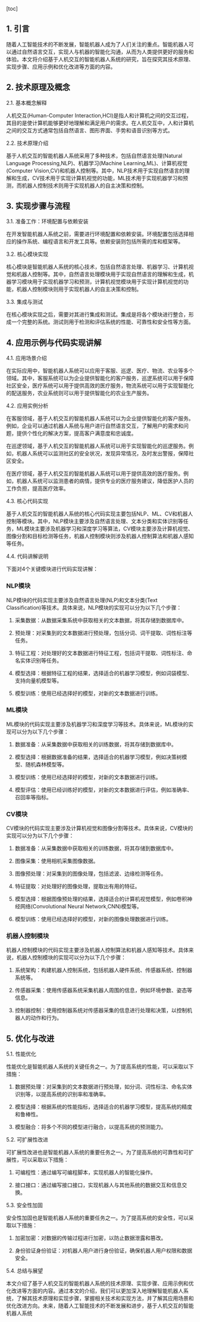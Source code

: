 
[toc]                    
                
                
## 1. 引言

随着人工智能技术的不断发展，智能机器人成为了人们关注的重点。智能机器人可以通过自然语言交互，实现人与机器的智能化沟通，从而为人类提供更好的服务和体验。本文将介绍基于人机交互的智能机器人系统的研究，旨在探究其技术原理、实现步骤、应用示例和优化改进等方面的内容。

## 2. 技术原理及概念

2.1. 基本概念解释

人机交互(Human-Computer Interaction,HCI)是指人和计算机之间的交互过程，其目的是使计算机能够更好地理解和满足用户的需求。在人机交互中，人和计算机之间的交互方式通常包括自然语言、图形界面、手势和语音识别等方式。

2.2. 技术原理介绍

基于人机交互的智能机器人系统采用了多种技术，包括自然语言处理(Natural Language Processing,NLP)、机器学习(Machine Learning,ML)、计算机视觉(Computer Vision,CV)和机器人控制等。其中，NLP技术用于实现自然语言的理解和生成，CV技术用于实现计算机视觉的功能，ML技术用于实现机器学习和预测，而机器人控制技术则用于实现机器人的自主决策和控制。

## 3. 实现步骤与流程

3.1. 准备工作：环境配置与依赖安装

在开发智能机器人系统之前，需要进行环境配置和依赖安装。环境配置包括选择相应的操作系统、编程语言和开发工具等。依赖安装则包括所需的库和框架等。

3.2. 核心模块实现

核心模块是智能机器人系统的核心技术，包括自然语言处理、机器学习、计算机视觉和机器人控制等。其中，自然语言处理模块用于实现自然语言的理解和生成，机器学习模块用于实现机器学习和预测，计算机视觉模块用于实现计算机视觉的功能，机器人控制模块则用于实现机器人的自主决策和控制。

3.3. 集成与测试

在核心模块实现之后，需要对其进行集成和测试。集成是将各个模块进行整合，形成一个完整的系统。测试则用于检测和评估系统的性能、可靠性和安全性等方面。

## 4. 应用示例与代码实现讲解

4.1. 应用场景介绍

在实际应用中，智能机器人系统可以应用于客服、巡逻、医疗、物流、农业等多个领域。其中，客服系统可以为企业提供智能化的客户服务，巡逻系统可以用于保障社区安全，医疗系统可以用于提供高效的医疗服务，物流系统可以用于实现智能化的配送服务，农业系统则可以用于提供智能化的农业生产服务。

4.2. 应用实例分析

在客服领域，基于人机交互的智能机器人系统可以为企业提供智能化的客户服务。例如，企业可以通过机器人系统与用户进行自然语言交互，了解用户的需求和问题，提供个性化的解决方案，提高客户满意度和忠诚度。

在巡逻领域，基于人机交互的智能机器人系统可以用于实现智能化的巡逻服务。例如，机器人系统可以监测社区的安全状况，发现异常情况，及时发出警报，保障社区安全。

在医疗领域，基于人机交互的智能机器人系统可以用于提供高效的医疗服务。例如，机器人系统可以监测患者的病情，提供专业的医疗服务建议，降低医护人员的工作负担，提高医疗效率。

4.3. 核心代码实现

基于人机交互的智能机器人系统的核心代码实现主要包括NLP、ML、CV和机器人控制等模块。其中，NLP模块主要涉及自然语言处理、文本分类和实体识别等任务，ML模块主要涉及机器学习和深度学习等算法，CV模块主要涉及计算机视觉、图像分割和目标检测等任务，机器人控制模块则涉及机器人控制算法和机器人感知等任务。

4.4. 代码讲解说明

下面对4个关键模块进行代码实现讲解：

### NLP模块

NLP模块的代码实现主要涉及自然语言处理(NLP)和文本分类(Text Classification)等技术。具体来说，NLP模块的实现可以分为以下几个步骤：

1. 采集数据：从数据采集系统中获取相关的文本数据，将其存储到数据库中。

2. 预处理：对采集到的文本数据进行预处理，包括分词、词干提取、词性标注等任务。

3. 特征工程：对处理好的文本数据进行特征工程，包括词干提取、词性标注、命名实体识别等任务。

4. 模型选择：根据特征工程的结果，选择适合的机器学习模型，例如词袋模型、支持向量机模型等。

5. 模型训练：使用已经选择好的模型，对新的文本数据进行训练。

### ML模块

ML模块的代码实现主要涉及机器学习和深度学习等技术。具体来说，ML模块的实现可以分为以下几个步骤：

1. 数据准备：从采集数据中获取相关的训练数据，将其存储到数据库中。

2. 模型选择：根据数据准备的结果，选择适合的机器学习模型，例如决策树模型、随机森林模型等。

3. 模型训练：使用已经选择好的模型，对新的文本数据进行训练。

4. 模型评估：使用已经训练好的模型，对新的文本数据进行评估，例如准确率、召回率等指标。

### CV模块

CV模块的代码实现主要涉及计算机视觉和图像分割等技术。具体来说，CV模块的实现可以分为以下几个步骤：

1. 数据准备：从采集数据中获取相关的训练数据，将其存储到数据库中。

2. 图像采集：使用相机采集图像数据。

3. 图像预处理：对采集到的图像处理，包括滤波、边缘检测等任务。

4. 特征提取：对处理好的图像处理，提取出有用的特征。

5. 模型选择：根据图像预处理的结果，选择适合的计算机视觉模型，例如卷积神经网络(Convolutional Neural Network,CNN)模型等。

6. 模型训练：使用已经选择好的模型，对新的图像处理数据进行训练。

### 机器人控制模块

机器人控制模块的代码实现主要涉及机器人控制算法和机器人感知等技术。具体来说，机器人控制模块的实现可以分为以下几个步骤：

1. 系统架构：构建机器人控制系统，包括机器人硬件系统、传感器系统、控制器系统等。

2. 传感器采集：使用传感器系统采集机器人周围的信息，例如环境参数、姿态等信息。

3. 控制器控制：使用控制器系统对传感器采集的信息进行处理和决策，以控制机器人的动作和行为。

## 5. 优化与改进

5.1. 性能优化

性能优化是智能机器人系统的关键任务之一。为了提高系统的性能，可以采取以下措施：

1. 数据预处理：对采集到的文本数据进行预处理，如分词、词性标注、命名实体识别等，以提高系统的识别率和准确率。

2. 模型选择：根据系统的性能指标，选择适合的机器学习模型，提高系统的精度和鲁棒性。

3. 模型融合：将多个不同的模型进行融合，以提高系统的预测能力。

5.2. 可扩展性改进

可扩展性改进也是智能机器人系统的重要任务之一。为了提高系统的可靠性和可扩展性，可以采取以下措施：

1. 可编程性：通过编写可编程脚本，实现机器人的智能化操作。

2. 接口接口：通过编写接口接口，实现机器人与其他系统的数据交互和信息交换。

5.3. 安全性加固

安全性加固也是智能机器人系统的重要任务之一。为了提高系统的安全性，可以采取以下措施：

1. 加密加密：对数据的传输过程进行加密，以防止数据泄露和篡改。

2. 身份验证身份验证：对机器人用户进行身份验证，确保机器人用户权限和数据安全。

5.4. 总结与展望

本文介绍了基于人机交互的智能机器人系统的技术原理、实现步骤、应用示例和优化改进等方面的内容。通过本文的介绍，我们可以更加深入地理解智能机器人系统，了解其技术原理和实现步骤，掌握相关技术和实现方法，并了解其应用场景和优化改进方向。未来，随着人工智能技术的不断发展和进步，基于人机交互的智能机器人系统

